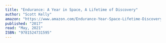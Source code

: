 ```yaml
---
title: "Endurance: A Year in Space, A Lifetime of Discovery"
author: "Scott Kelly"
amazon: "https://www.amazon.com/Endurance-Year-Space-Lifetime-Discovery/dp/1524731595"
published: "2017"
read: "May, 2021"
ISBN: "9781524731595"
---
```

